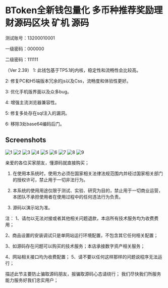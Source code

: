 # BToken全新钱包量化 多币种推荐奖励理财源码区块 矿机 源码

测试账号：13200010001

一级密码：000000

二级密码：111111

（Ver 2.39）
1: 此钱包基于TP5.1的内核，稳定性和流畅性会比较高。

2: 修复PC和H5端版本冗余的js以及Css，流畅度和体验性更好。

3: 优化手机版界面以及众多bug。

4: 增强主流浏览器兼容性。

5: 修复多处存在sql注入的漏洞。

6: 移除3处base64编码后门。


## Screenshots
![1](imgs/01.jpg)
![2](imgs/02.JPG)
![3](imgs/03.JPG)
![4](imgs/04.JPG)
![5](imgs/05.JPG)
![6](imgs/06.JPG)
![7](imgs/07.JPG)
![8](imgs/08.JPG)
![9](imgs/09.JPG)



亲爱的各位买家朋友，懂源码就直接购买；
1. 在使用本系统时，使用方必须在国家相关法律法规范围内并经过国家相关部门的授权许可，禁止用于一切非法行为。
  
2. 本系统的使用用途仅限于测试、实验、研究为目的，禁止用于一切商业运营，本团队不承担使用者在使用过程中的任何违法行为负责。
  
3. 源码以演示站为准。


注：
1、请勿以无法对接或者其他相关问题退款，本店所有技术服务均为收费费用；

2、商品设置的安装调试只是单网站运行环境配置，不包含其它任何相关配置；

3、如源码存在问题可以购买的技术服务；本店承接数字资产相关服务；

4、网站相关接口均为收费配置；
5、请不要以任何这样那样的问题说程序无法运行；

描述此节主要防止骗取源码朋友，报骗取源码心态请绕行；
我们尽快我们所服务能力服务好我们忠实用户；
